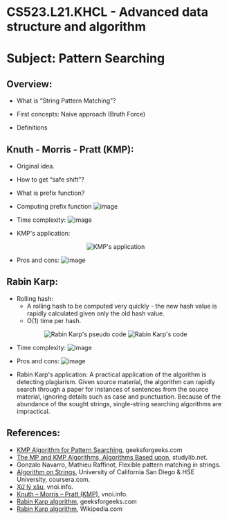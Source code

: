 # CS523.L21.KHCL - Advanced data structure and algorithm
# Subject: Pattern Searching
## Overview:
- What is “String Pattern Matching”?

- First concepts: Naive approach (Bruth Force)

- Definitions
## Knuth - Morris - Pratt (KMP):
- Original idea.
- How to get “safe shift”?
- What is prefix function?

- Computing prefix function
![image](https://user-images.githubusercontent.com/63542739/119451934-fe3ebf80-bd5f-11eb-8b40-886b9fb1e87e.png)

- Time complexity:
![image](https://user-images.githubusercontent.com/63542739/119452067-21696f00-bd60-11eb-8f2d-a5d11b349d21.png)

- KMP's application:
<p align="center">
<img src="https://user-images.githubusercontent.com/63542739/119452191-41009780-bd60-11eb-8097-fce981ec13b9.png" alt="KMP's application">
</p>

- Pros and cons:
![image](https://user-images.githubusercontent.com/63542739/119452602-be2c0c80-bd60-11eb-8abb-7c7e6568ab0e.png)

## Rabin Karp:
- Rolling hash:
  - A rolling hash to be computed very quickly - the new hash value is rapidly calculated given only the old hash value.
  - O(1) time per hash.
<p align="center">
<img src="https://user-images.githubusercontent.com/63542739/119452907-15ca7800-bd61-11eb-9dbb-310e59847a75.png" alt="Rabin Karp's pseudo code">
<img src="https://user-images.githubusercontent.com/63542739/119453028-32ff4680-bd61-11eb-806d-fc89d03ebbb3.png" alt="Rabin Karp's code">
</p>

- Time complexity:
![image](https://user-images.githubusercontent.com/63542739/119453323-82457700-bd61-11eb-90c1-8ea86f046c8d.png)

- Pros and cons:
![image](https://user-images.githubusercontent.com/63542739/119453401-95f0dd80-bd61-11eb-838d-c931d7a4dab2.png)

- Rabin Karp's application:
A practical application of the algorithm is detecting plagiarism. Given source material, the algorithm can rapidly search through a paper for instances of sentences from the source material, ignoring details such as case and punctuation. Because of the abundance of the sought strings, single-string searching algorithms are impractical.

## References:
- [KMP Algorithm for Pattern Searching](https://www.geeksforgeeks.org/kmp-algorithm-for-pattern-searching/), geeksforgeeks.com
- [The MP and KMP Algorithms, Algorithms Based upon](https://studylib.net/doc/7580926/chapter-6-the-mp-and-kmp-algorithms--algorithms-based-upon), studylib.net.
- Gonzalo Navarro, Mathieu Raffinot, Flexible pattern matching in strings.
- [Algorithm on Strings](https://www.coursera.org/learn/algorithms-on-strings), University of California San Diego & HSE University, coursera.com.
- [Xử lý xâu](https://vnoi.info/wiki/algo/string/basic?fbclid=IwAR3hiG5C5T6LC-Em98HMz1N9dCs2MAnLcp5OqpsbsSoGzywhXxpht_pud3c), vnoi.info.
- [Knuth – Morris – Pratt (KMP)](https://vnoi.info/wiki/translate/wcipeg/kmp), vnoi.info.
- [Rabin Karp algorithm](https://www.geeksforgeeks.org/rabin-karp-algorithm-for-pattern-searching/), geeksforgeeks.com
- [Rabin Karp algorithm](https://en.wikipedia.org/wiki/Rabin%E2%80%93Karp_algorithm), Wikipedia.com
